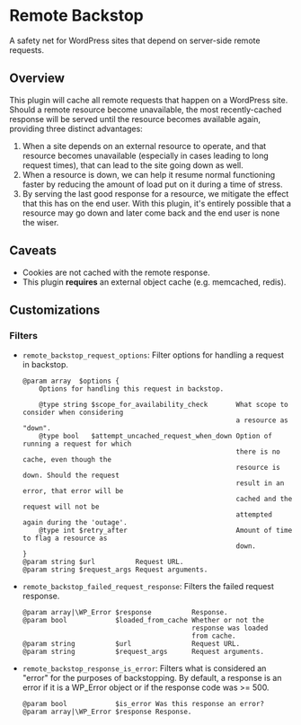 Remote Backstop
===============

A safety net for WordPress sites that depend on server-side remote requests.

## Overview

This plugin will cache all remote requests that happen on a WordPress site. Should a remote resource become unavailable, the most recently-cached response will be served until the resource becomes available again, providing three distinct advantages:

1. When a site depends on an external resource to operate, and that resource becomes unavailable (especially in cases leading to long request times), that can lead to the site going down as well.
2. When a resource is down, we can help it resume normal functioning faster by reducing the amount of load put on it during a time of stress.
3. By serving the last good response for a resource, we mitigate the effect that this has on the end user. With this plugin, it's entirely possible that a resource may go down and later come back and the end user is none the wiser.

## Caveats

* Cookies are not cached with the remote response.
* This plugin **requires** an external object cache (e.g. memcached, redis).

## Customizations

### Filters

* `remote_backstop_request_options`: Filter options for handling a request in backstop.
    ```
    @param array  $options {
        Options for handling this request in backstop.

        @type string $scope_for_availability_check       What scope to consider when considering
                                                         a resource as "down".
        @type bool   $attempt_uncached_request_when_down Option of running a request for which
                                                         there is no cache, even though the
                                                         resource is down. Should the request
                                                         result in an error, that error will be
                                                         cached and the request will not be
                                                         attempted again during the 'outage'.
        @type int $retry_after                           Amount of time to flag a resource as
                                                         down.
    }
    @param string $url          Request URL.
    @param string $request_args Request arguments.
    ```
* `remote_backstop_failed_request_response`: Filters the failed request response. 
    ```
    @param array|\WP_Error $response          Response.
    @param bool            $loaded_from_cache Whether or not the
                                              response was loaded
                                              from cache.
    @param string          $url               Request URL.
    @param string          $request_args      Request arguments.
    ```
* `remote_backstop_response_is_error`: Filters what is considered an "error" for the purposes of backstopping.
By default, a response is an error if it is a WP_Error object or if the response code was >= 500.
    ```
    @param bool            $is_error Was this response an error?
    @param array|\WP_Error $response Response.
    ```
